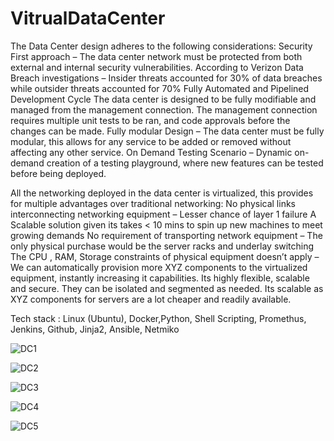 # VitrualDataCenter

The Data Center design adheres to the following considerations:
Security First approach – The data center network must be protected from both external and internal security vulnerabilities.
According to Verizon Data Breach investigations – Insider threats accounted for 30% of data breaches while outsider threats accounted for 70%
Fully Automated and Pipelined Development Cycle
The data center is designed to be fully modifiable and managed from the management connection. The management connection requires multiple unit tests to be ran, and code approvals before the changes can be made.
Fully modular Design – The data center must be fully modular, this allows for any service to be added or removed without affecting any other service.
On Demand Testing Scenario – Dynamic on-demand creation of a testing playground, where new features can be tested before being deployed. 


All the networking deployed in the data center is virtualized, this provides for multiple advantages over traditional networking:
No physical links interconnecting networking equipment – Lesser chance of layer 1 failure
A Scalable solution given its takes < 10 mins to spin up new machines to meet growing demands
No requirement of transporting network equipment – The only physical purchase would be the server racks and underlay switching
The CPU , RAM, Storage constraints of physical equipment doesn’t apply – We can automatically provision more XYZ components to the virtualized equipment, instantly increasing it capabilities.
Its highly flexible, scalable and secure. They can be isolated and segmented as needed. Its scalable as XYZ components for servers are a lot cheaper and readily available. 


Tech stack : 
Linux (Ubuntu), Docker,Python, Shell Scripting, Promethus, Jenkins, Github, Jinja2, Ansible, Netmiko 

![DC1](https://user-images.githubusercontent.com/132085748/235200084-07f8ff2f-b5ef-4db2-9595-aa6ebc8dbdb5.png)


![DC2](https://user-images.githubusercontent.com/132085748/235199848-d1c8a910-3710-4878-b197-fd12c39b9f58.png)

![DC3](https://user-images.githubusercontent.com/132085748/235199892-3c52539b-317b-4597-bebe-56abb86946e4.png)

![DC4](https://user-images.githubusercontent.com/132085748/235199914-193c2ec6-52cf-4961-8b71-d5b1ac35aaf4.png)

![DC5](https://user-images.githubusercontent.com/132085748/235199954-3bcd1cf0-1eec-4466-934b-8c84ae9e6aaf.png)




